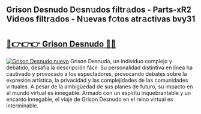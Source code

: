 ## Grison Desnudo D𝚎sn𝚞dos filtr𝚊dos - Parts-xR2 Vid𝚎os filtr𝚊dos - N𝚞evas f𝚘tos atr𝚊ctivas bvy31

# <h2><a href="http://mb9d2sn.tromn.icu/?c=Grison+Desnudo">🔗👉👉👉 Grison Desnudo 🔗🔗</a></h2>

[![Grison Desnudo nuevo](https://i.imgur.com/pEAQMta.gif)](http://mb9d2sn.tromn.icu/?c=Grison+Desnudo)
Grison Desnudo, un individuo complejo y debatido, desafía la descripción fácil. Su personalidad distintiva en línea ha cautivado y provocado a los espectadores, provocando debates sobre la expresión artística, la privacidad y las complejidades de las comunidades virtuales. A pesar de la ambigüedad de sus planes de futuro, su impacto en el mundo virtual es innegable. Armado con un espíritu inquebrantable y un encanto innegable, el viaje de Grison Desnudo en el reino virtual es interminable.
